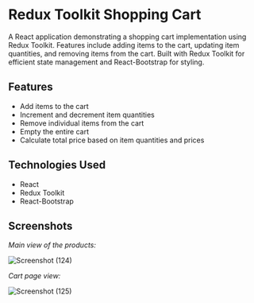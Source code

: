 # Redux Toolkit Shopping Cart

A React application demonstrating a shopping cart implementation using Redux Toolkit. Features include adding items to the cart, updating item quantities, and removing items from the cart. Built with Redux Toolkit for efficient state management and React-Bootstrap for styling.

## Features

- Add items to the cart
- Increment and decrement item quantities
- Remove individual items from the cart
- Empty the entire cart
- Calculate total price based on item quantities and prices

## Technologies Used

- React
- Redux Toolkit
- React-Bootstrap

## Screenshots

*Main view of the products:*

![Screenshot (124)](https://github.com/Neelparekh18/redux-toolkit-shopping-cart/assets/108720015/6ba0d3bb-5b1f-49f1-96c9-6170d8def712)


*Cart page view:*

![Screenshot (125)](https://github.com/Neelparekh18/redux-toolkit-shopping-cart/assets/108720015/93ddded8-18cd-46b6-9bfd-5a305ef8578a)
